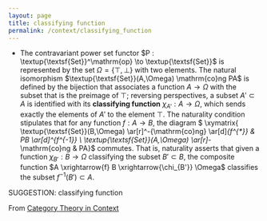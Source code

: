 ```yaml
---
layout: page
title: classifying function
permalink: /context/classifying_function
---
```

-  The contravariant power set functor $P : \textup{\textsf{Set}}^\mathrm{op} \to \textup{\textsf{Set}}$ is represented by the set $\Omega = \{\top,\bot\}$ with two elements. The natural isomorphism $\textup{\textsf{Set}}(A,\Omega) \mathrm{co}ng PA$ is defined by the bijection that associates a function $A \to \Omega$ with the subset that is the preimage of $\top$; reversing perspectives, a subset $A' \subset A$ is identified with its **classifying function** $\chi_{A'} : A \to \Omega$, which sends exactly the elements of $A'$ to the element $\top$. The naturality condition stipulates that for any function $f : A \to B$, the diagram
$ \xymatrix{ \textup{\textsf{Set}}(B,\Omega) \ar[r]^-{\mathrm{co}ng} \ar[d]_{f^{*}} & PB \ar[d]^{f^{-1}} \\ \textup{\textsf{Set}}(A,\Omega) \ar[r]_-\mathrm{co}ng & PA}$ commutes. That is, naturality asserts that given a function $\chi_{B'} : B \to \Omega$ classifying the subset $B' \subset B$, the composite function $A \xrightarrow{f} B \xrightarrow{\chi_{B'}} \Omega$ classifies the subset $f^{-1}(B')\subset A$.

SUGGESTION: classifying function

From [Category Theory in Context](https://mathgloss.github.io/MathGloss/context.html)